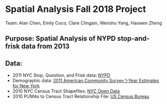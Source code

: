# Spatial Analysis Fall 2018 Project

Team: Alan Chen, Emily Coco, Clare Clingain, Wenshu Yang, Haowen Zheng

## Purpose: Spatial Analysis of NYPD stop-and-frisk data from 2013

## Data:
* 2011 NYC Stop, Question, and Frisk data: [NYPD](https://www1.nyc.gov/site/nypd/stats/reports-analysis/stopfrisk.page)
* Demographic data: [2011 American Community Survey 1-Year Estimates for New York](https://factfinder.census.gov/faces/tableservices/jsf/pages/productview.xhtml?pid=ACS_pums_csv_2011&prodType=document)
* 2010 NYC Census Tract Shapefiles: [NYC Open Data](https://data.cityofnewyork.us/City-Government/2010-Census-Tracts/fxpq-c8ku)
* 2010 PUMAs to Census Tract Relationship File: [US Census Bureau](https://www.census.gov/geo/maps-data/data/centract_rel.html)